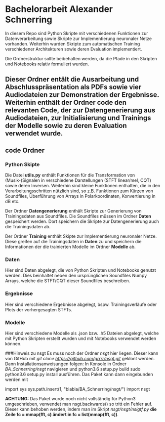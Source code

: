 # Bachelorarbeit Alexander Schnerring

In diesem Repo sind Python Skripte mit verschiedenen Funktionen zur Datenverarbeitung sowie Skripte zur Implementierung neuronaler Netze vorhanden. Weiterhin wurden Skripte zum automatischen Training verschiedener Architekturen sowie deren Evaluation implementiert. 

Die Ordnerstruktur sollte beibehalten werden, da die Pfade in den Skripten und Notebooks relativ formuliert wurden.

## Dieser Ordner entält die Ausarbeitung und Abschlusspräsentation als PDFs sowie vier Audiodateien zur Demonstration der Ergebnisse. Weiterhin enthält der Ordner **code** den relevanten Code, der zur Datengenerierung aus Audiodateien, zur Initialisierung und Trainings der Modelle sowie zu deren Evaluation verwendet wurde.

## code Ordner

### Python Skipte

Die Datei **utils.py** enthält Funktionen für die Transformation von (Musik-)Signalen in verschiedene Darstellungen (STFT linear/mel, CQT) sowie deren Inversen. Weiterhin sind kleine Funktionen enthalten, die in den Verarbeitungsschritten nützlich sind, so z.B. Funktionen zum Kürzen von Soundfiles, Überführung von Arrays in Polarkoordinaten, Konvertierung in dB etc.

Der Ordner **Datengenerierung** enthält Skripte zur Generierung von Trainingsdaten aus Soundfiles. Die Soundfiles müssen im Ordner **Daten** gespeichert werden. Dort speichern die Skripte zur Datengenerierung auch die Trainingsdaten ab.

Der Ordner **Training** enthält Skipte zur Implementierung neuronaler Netze. Diese greifen auf die Trainingsdaten in **Daten** zu und speichern die Informationen der die trainierten Modelle im Ordner **Modelle** ab.


### Daten

Hier sind Daten abgelegt, die von Python Skripten und Notebooks genutzt werden. Dies beinhaltet neben den ursprünglichen Soundfiles Numpy Arrays, welche die STFT/CQT dieser Soundfiles beschreiben.


### Ergebnisse

Hier sind verschiedene Ergebnisse abgelegt, bspw. Trainingsverläufe oder Plots der vorhergesagten STFTs.


### Modelle

Hier sind verschiedene Modelle als .json bzw. .h5 Dateien abgelegt, welche mit Python Skripten erstellt wurden und mit Notebooks verwendet werden können.


###Hinweis zu nsgt
Es muss noch der Ordner *nsgt* hier liegen. Dieser kann von GitHub mit *git clone https://github.com/grrrr/nsgt.git* geklont werden. Dann Installationsanweisungen folgen:
In Konsole in Ordner *BA_Schnerring/nsgt* navigieren und
python3.6 setup.py build
sudo python3.6 setup.py install
ausführen. Das Paket kann dann eingebunden werden mit

import sys
sys.path.insert(1, "blabla/BA_Schnerring/nsgt/")
import nsgt

**ACHTUNG:** Das Paket wurde noch nicht vollständig für Python3 umgeschrieben, verwendet man nsgt.backwards() so tritt ein Fehler auf. Dieser kann behoben werden, indem man im Skript *nsgt/nsgt/nsigtf.py* **die Zeile fc = mmap(fft, c) ändert in fc = list(mmap(fft, c))**.
